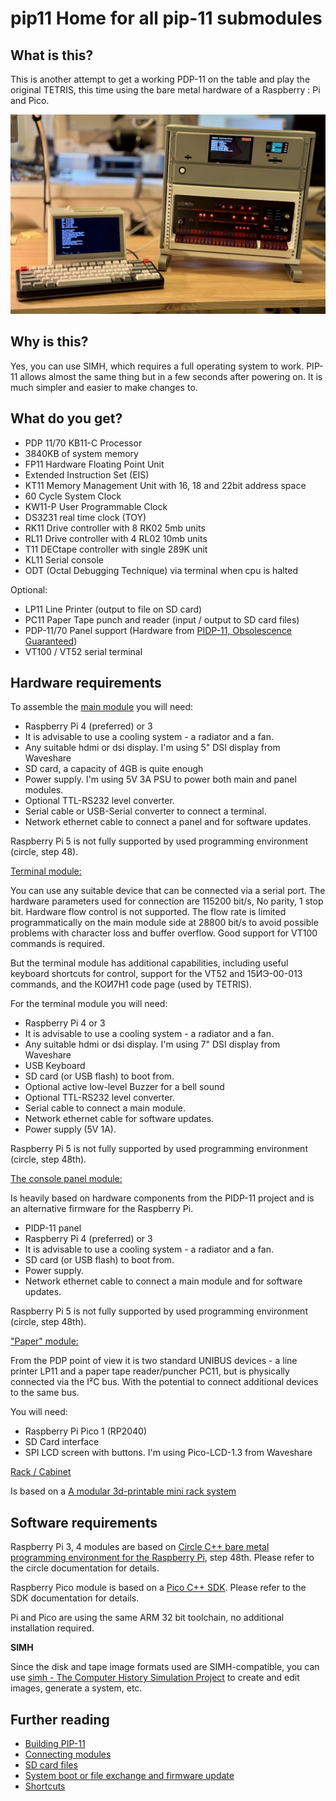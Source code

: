 # pip11 Home for all pip-11 submodules

## What is this?

This is another attempt to get a working PDP-11 on the table and play the original TETRIS, this time using the bare metal hardware of a Raspberry : Pi and Pico.

![pdp-11 on the table](resources/pip11-cover.jpg)

## Why is this?

Yes, you can use SIMH, which requires a full operating system to work. PIP-11 allows almost the same thing but in a few seconds after powering on. It is much simpler and easier to make changes to.

## What do you get?

- PDP 11/70 KB11-C Processor
- 3840KB of system memory
- FP11 Hardware Floating Point Unit
- Extended Instruction Set (EIS)
- KT11 Memory Management Unit with 16, 18 and 22bit address space
- 60 Cycle System Clock
- KW11-P User Programmable Clock
- DS3231 real time clock (TOY)
- RK11 Drive controller with 8 RK02 5mb units
- RL11 Drive controller with 4 RL02 10mb units
- T11 DECtape controller with single 289K unit
- KL11 Serial console
- ODT (Octal Debugging Technique) via terminal when cpu is halted

Optional:

- LP11 Line Printer (output to file on SD card)
- PC11 Paper Tape punch and reader (input / output to SD card files)
- PDP-11/70 Panel support (Hardware from [PIDP-11, Obsolescence Guaranteed](https://obsolescence.wixsite.com/obsolescence/pidp-11 ))
- VT100 / VT52 serial terminal

## Hardware requirements

To assemble the <ins>main module</ins> you will need:

- Raspberry Pi 4 (preferred)  or 3
- It is advisable to use a cooling system - a radiator and a fan.
- Any suitable hdmi or dsi display. I'm using 5" DSI display from Waveshare
- SD card, a capacity of 4GB is quite enough
- Power supply. I'm using 5V 3A PSU to power both main and panel modules.
- Optional TTL-RS232 level converter.
- Serial cable or USB-Serial converter to connect a terminal.
- Network ethernet cable to connect a panel and for software updates.

Raspberry Pi 5 is not fully supported by used programming environment (circle, step 48).

<ins>Terminal module:</ins>

You can use any suitable device that can be connected via a serial port.
The hardware parameters used for connection are 115200 bit/s, No parity, 1 stop bit.
Hardware flow control is not supported.
The flow rate is limited programmatically on the main module side at 28800 bit/s to avoid possible problems with character loss and buffer overflow.
Good support for VT100 commands is required.

But the terminal module has additional capabilities, including useful keyboard shortcuts for control, support for the VT52 and 15ИЭ-00-013 commands, and the КОИ7Н1 code page (used by TETRIS).

For the terminal module you will need:

- Raspberry Pi 4 or 3
- It is advisable to use a cooling system - a radiator and a fan.
- Any suitable hdmi or dsi display. I'm using 7" DSI display from Waveshare
- USB Keyboard
- SD card (or USB flash) to boot from.
- Optional active low-level Buzzer for a bell sound
- Optional TTL-RS232 level converter.
- Serial cable to connect a main module.
- Network ethernet cable for software updates.
- Power supply (5V 1A).

Raspberry Pi 5 is not fully supported by used programming environment (circle, step 48th).

<ins>The console panel module:</ins>

Is heavily based on hardware components from the PIDP-11 project and is an alternative firmware for the Raspberry Pi.

- PIDP-11 panel
- Raspberry Pi 4 (preferred) or 3
- It is advisable to use a cooling system - a radiator and a fan.
- SD card (or USB flash) to boot from.
- Power supply.
- Network ethernet cable to connect a main module and for software updates.

Raspberry Pi 5 is not fully supported by used programming environment (circle, step 48th).

<ins>"Paper" module:</ins>

From the PDP point of view it is two standard UNIBUS devices - a line printer LP11 and a paper tape reader/puncher PC11, but is physically connected via the I²C bus. With the potential to connect additional devices to the same bus.

You will need:

- Raspberry Pi Pico 1 (RP2040)
- SD Card interface
- SPI LCD screen with buttons. I'm using Pico-LCD-1.3 from Waveshare

<ins>Rack / Cabinet</ins>

Is based on a [A modular 3d-printable mini rack system](https://github.com/jazwa/rackstack)


## Software requirements

Raspberry Pi 3, 4 modules are based on [Circle C++ bare metal programming environment for the Raspberry Pi](https://github.com/rsta2/circle), step 48th. Please refer to the circle documentation for details.

Raspberry Pico module is based on a [Pico C++ SDK](https://www.raspberrypi.com/documentation/microcontrollers/c_sdk.html). Please refer to the SDK documentation for details.

Pi and Pico are using the same ARM 32 bit toolchain, no additional installation required.

**SIMH**

Since the disk and tape image formats used are SIMH-compatible, you can use 
[simh - The Computer History Simulation Project](https://github.com/simh/simh) to create and edit images, generate a system, etc.

## Further reading

- [Building PIP-11](BUILD.md)
- [Connecting modules](PINOUT.md)
- [SD card files](SDCARD.md)
- [System boot or file exchange and firmware update](BOOT.md)
- [Shortcuts](SHORTCUTS.md)
